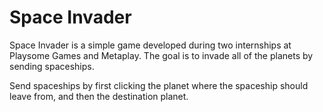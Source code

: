 # Space Invader
Space Invader is a simple game developed during two internships at Playsome Games and Metaplay. The goal is to invade all of the planets by sending spaceships.

Send spaceships by first clicking the planet where the spaceship should leave from, and then the destination planet.

